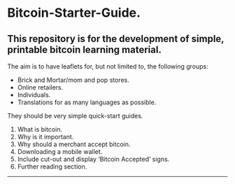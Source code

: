 # Bitcoin-Starter-Guide.  
## This repository is for the development of simple, printable bitcoin learning material.   

The aim is to have leaflets for, but not limited to, the following groups:  

- Brick and Mortar/mom and pop stores.   
- Online retailers.  
- Individuals.  
- Translations for as many languages as possible.   

They should be very simple quick-start guides.   

1. What is bitcoin.  
2. Why is it important.   
2. Why should a merchant accept bitcoin. 
3. Downloading a mobile wallet.
4. Include cut-out and display ‘Bitcoin Accepted’ signs. 
5. Further reading section.  


___
